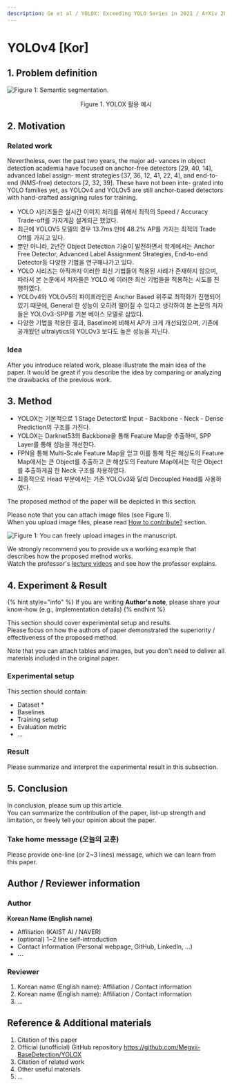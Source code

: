 ```yaml
---
description: Ge et al / YOLOX: Exceeding YOLO Series in 2021 / ArXiv 2021
---
```


# YOLOv4 [Kor]

##  1. Problem definition

![Figure 1: Semantic segmentation.](https://raw.githubusercontent.com/Megvii-BaseDetection/YOLOX/main/assets/demo.png)
 <center>Figure 1. YOLOX 활용 예시 </center>
 

## 2. Motivation

### Related work

<!-- Please introduce related work of this paper. Here, you need to list up or summarize strength and weakness of each work. -->

Nevertheless, over the past two years, the major ad- vances in object detection academia have focused on anchor-free detectors [29, 40, 14], advanced label assign- ment strategies [37, 36, 12, 41, 22, 4], and end-to-end (NMS-free) detectors [2, 32, 39]. These have not been inte- grated into YOLO families yet, as YOLOv4 and YOLOv5 are still anchor-based detectors with hand-crafted assigning rules for training.

- YOLO 시리즈들은 실시간 이미지 처리를 위해서 최적의 Speed / Accuracy Trade-off를 가지게끔 설계되곤 했었다.
- 최근에 YOLOV5 모델의 경우 13.7ms 만에 48.2% AP를 가지는 최적의 Trade Off를 가지고 있다.
- 뿐만 아니라, 2년간 Object Detection 기술이 발전하면서 학계에서는 Anchor Free Detector, Advanced Label Assignment Strategies, End-to-end Detector등 다양한 기법을 연구해나가고 있다.
- YOLO 시리즈는 아직까지 이러한 최신 기법들이 적용된 사례가 존재하지 않으며, 따라서 본 논문에서 저자들은 YOLO 에 이러한 최신 기법들을 적용하는 시도를 진행하였다.
- YOLOv4와 YOLOv5의 파이프라인은 Anchor Based 위주로 최적화가 진행되어있기 때문에, General 한 성능이 오히려 떨어질 수 있다고 생각하여 본 논문의 저자들은 YOLOv3-SPP를 기본 베이스 모델로 삼았다.
- 다양한 기법을 적용한 결과, Baseline에 비해서 AP가 크게 개선되었으며, 기존에 공개됬던 ultralytics의 YOLOv3 보다도 높은 성능을 지닌다.

### Idea

After you introduce related work, please illustrate the main idea of the paper. It would be great if you describe the idea by comparing or analyzing the drawbacks of the previous work.

## 3. Method

- YOLOX는 기본적으로 1 Stage Detector로 Input - Backbone - Neck - Dense Prediction의 구조를 가진다.
- YOLOX는 Darknet53의 Backbone을 통해 Feature Map을 추출하며, SPP Layer를 통해 성능을 개선한다.
- FPN을 통해 Multi-Scale Feature Map을 얻고 이를 통해 작은 해상도의 Feature Map에서는 큰 Object를 추출하고 큰 해상도의 Feature Map에서는 작은 Object를 추출하게끔 한 Neck 구조를 차용하였다.
- 최종적으로 Head 부분에서는 기존 YOLOv3와 달리 Decoupled Head를 사용하였다.

The proposed method of the paper will be depicted in this section.

Please note that you can attach image files \(see Figure 1\).  
When you upload image files, please read [How to contribute?](../../how-to-contribute.md#image-file-upload) section.

![Figure 1: You can freely upload images in the manuscript.](../../.gitbook/assets/how-to-contribute/cat-example.jpg)

We strongly recommend you to provide us a working example that describes how the proposed method works.  
Watch the professor's [lecture videos](https://www.youtube.com/playlist?list=PLODUp92zx-j8z76RaVka54d3cjTx00q2N) and see how the professor explains.

## 4. Experiment & Result

{% hint style="info" %}
If you are writing **Author's note**, please share your know-how \(e.g., implementation details\)
{% endhint %}

This section should cover experimental setup and results.  
Please focus on how the authors of paper demonstrated the superiority / effectiveness of the proposed method.

Note that you can attach tables and images, but you don't need to deliver all materials included in the original paper.

### Experimental setup

This section should contain:

* Dataset
  * 
* Baselines
* Training setup
* Evaluation metric
* ...

### Result

Please summarize and interpret the experimental result in this subsection.

## 5. Conclusion

In conclusion, please sum up this article.  
You can summarize the contribution of the paper, list-up strength and limitation, or freely tell your opinion about the paper.

### Take home message \(오늘의 교훈\)

Please provide one-line \(or 2~3 lines\) message, which we can learn from this paper.

> 
>

## Author / Reviewer information

### Author

**Korean Name \(English name\)** 

* Affiliation \(KAIST AI / NAVER\)
* \(optional\) 1~2 line self-introduction
* Contact information \(Personal webpage, GitHub, LinkedIn, ...\)
* **...**

### Reviewer

1. Korean name \(English name\): Affiliation / Contact information
2. Korean name \(English name\): Affiliation / Contact information
3. ...

## Reference & Additional materials

1. Citation of this paper
2. Official \(unofficial\) GitHub repository https://github.com/Megvii-BaseDetection/YOLOX
3. Citation of related work
4. Other useful materials
5. ...

